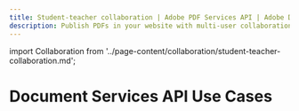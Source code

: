 ```yaml
---
title: Student-teacher collaboration | Adobe PDF Services API | Adobe Document Services
description: Publish PDFs in your website with multi-user collaboration using only a few lines of code. Our free PDF Embed API helps you publish PDF documents in HTML with a few lines of code. Learn more today.
---
```


import Collaboration from '../page-content/collaboration/student-teacher-collaboration.md';


<Hero slots="heading" variant="fullwidth" theme="dark"  customLayout className="herobgImage Hero-Banner"/>

# Document Services API Use Cases

<MenuWrapperComponent  menuItem= 'subMenuPages'  slots="content"  repeat="1" theme="lightest" className="Student-Teacher-Collaboration"/>

<Collaboration />
